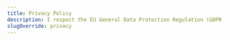 ```yaml
---
title: Privacy Policy
description: I respect the EU General Data Protection Regulation (GDPR). This policy document explains how I collect and handle any information you provide to me.
slugOverride: privacy
---
```

